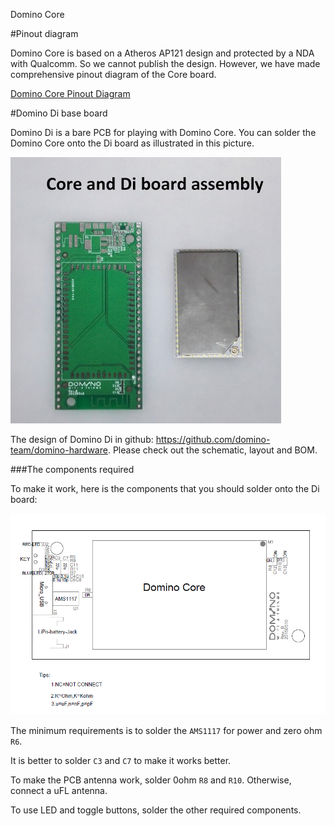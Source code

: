 Domino Core

#Pinout diagram

Domino Core is based on a Atheros AP121 design and protected by a NDA with Qualcomm. So we cannot publish the design. However, we have made comprehensive pinout diagram of the Core board. 

[Domino Core Pinout Diagram](src/Domino-Core-Pinout.pdf)

#Domino Di base board

Domino Di is a bare PCB for playing with Domino Core. You can solder the Domino Core onto the Di board as illustrated in this picture.

![Domino Di](src/core-di.jpg)


The design of Domino Di in github: https://github.com/domino-team/domino-hardware. Please check out the schematic, layout and BOM. 

###The components required

To make it work, here is the components that you should solder onto the Di board:

![Domino Di](src/di.png)

The minimum requirements is to solder the `AMS1117` for power and zero ohm `R6`.

It is better to solder `C3` and `C7` to make it works better.

To make the PCB antenna work, solder 0ohm `R8` and `R10`. Otherwise, connect a uFL antenna.

To use LED and toggle buttons, solder the other required components. 